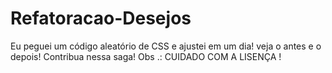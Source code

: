 # Refatoracao-Desejos
Eu peguei um código aleatório de CSS e ajustei em um dia! veja o antes e o depois! Contribua nessa saga! Obs .: CUIDADO COM A LISENÇA !
